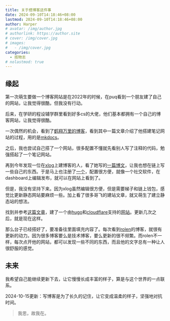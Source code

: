 ```yaml
---
title: 关于搭博客这件事
date: 2024-09-10T14:18:46+08:00
lastmod: 2024-09-10T14:18:46+08:00
author: Harper
# avatar: /img/author.jpg
# authorlink: https://author.site
# cover: /img/cover.jpg
# images:
#   - /img/cover.jpg
categories:
  - 揽物志
# nolastmod: true
---
```




<!--more-->

## 缘起

第一次萌生要做一个博客网站是在2022年的时候，在puq看到一个朋友建了自己的网站，让我觉得很酷，但我没有行动。

后来，在学研的程设辅学群里看到好多cs的大佬，他们基本都拥有一个自己的博客网站，让我觉得很酷。

一次偶然的机会，看到了[鹤翔万里的博客](https://blog.tonycrane.cc/)，看到其中一篇文章介绍了他搭建笔记网站的过程，用的是[mkdocs](https://www.mkdocs.org/)。

之后，我也尝试自己搭了一个网站，很多配置不懂就先看别人写了注释的代码，勉强搭起了一个笔记网站。

再到今年发现一位在[xlog](https://xlog.app/)上建博客的人，看了她写的[一篇博文](https://hellotangman.xlog.app/Why-do-I-write-a-blog-)，让我也想在链上写一些自己的东西。于是马上也注册了[一个](https://harperbai.xlog.app/)，配置很方便，就像一个社交软件，在dashboard上编辑发布，就可以在网站上看到了。

但是，我没有坚持下来。因为xlog虽然编辑很方便，但是需要梯子和链上钱包，感觉比更新静态网站要麻烦一些。加上看了很多哥飞的建站文章，就又萌生了建立静态站的想法。

找到并参考[这篇文章](https://www.pseudoyu.com/zh/2022/05/29/deploy_your_blog_using_hugo_and_github_action/)，建了一个由[hugo](https://gohugo.io/)和[cloudflare](https://dash.cloudflare.com/)支持的[网站](https://blog.harperby.cloudns.be/)。更新几次之后，就是现在这样。

那么台子已经搭好了，要准备往里面填充内容了。每次看到[rolen](https://rolen.wiki/)的博客，就很有更新的动力。因为很多博客要么是技术博客，要么更新的很不频繁。而rolen不一样，每次点开他的网站，都可以发现一些不同的东西，而且他的文字总有一种让人很舒服的感觉。

## 未来

我希望自己能继续更新下去，让它慢慢长成丰富的样子，算是与这个世界的一点联系。

2024-10-15更新：写博客是为了长久的记住，让它变成温柔的样子，坚强地对抗时间。

>我思，故我在。